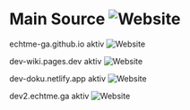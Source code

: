 # Main Source ![Website](https://img.shields.io/website-ok-down-green-red/https/dev.echtme.ga)


 echtme-ga.github.io aktiv ![Website](https://img.shields.io/website-ja-nein-green-red/https/echtme-ga.github.io/dev)
 
 dev-wiki.pages.dev aktiv ![Website](https://img.shields.io/website-ja-nein-green-red/https/dev-wiki.pages.dev/docs)
 
 dev-doku.netlify.app aktiv ![Website](https://img.shields.io/website-ja-nein-green-red/https/dev-doku.netlify.app/)
 
 dev2.echtme.ga aktiv ![Website](https://img.shields.io/website-ja-ja-green-green/https/dev2.echtme.ga)
 
 
 
 
